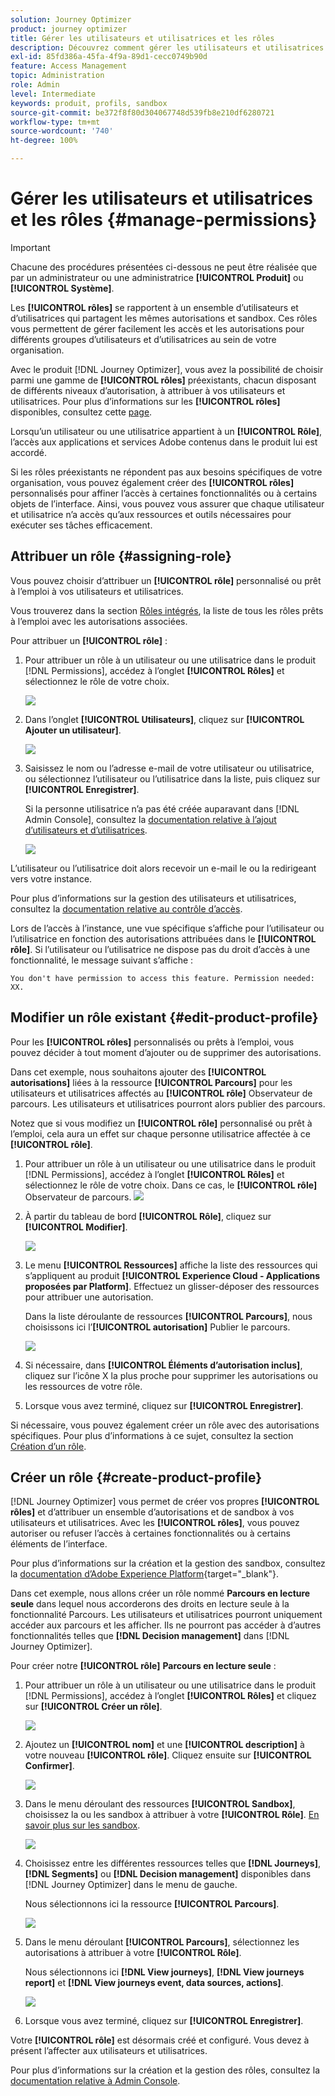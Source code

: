 ```yaml
---
solution: Journey Optimizer
product: journey optimizer
title: Gérer les utilisateurs et utilisatrices et les rôles
description: Découvrez comment gérer les utilisateurs et utilisatrices et les rôles.
exl-id: 85fd386a-45fa-4f9a-89d1-cecc0749b90d
feature: Access Management
topic: Administration
role: Admin
level: Intermediate
keywords: produit, profils, sandbox
source-git-commit: be372f8f80d304067748d539fb8e210df6280721
workflow-type: tm+mt
source-wordcount: '740'
ht-degree: 100%

---
```


# Gérer les utilisateurs et utilisatrices et les rôles {#manage-permissions}

>[!IMPORTANT]
>
> Chacune des procédures présentées ci-dessous ne peut être réalisée que par un administrateur ou une administratrice **[!UICONTROL Produit]** ou **[!UICONTROL Système]**.

Les **[!UICONTROL rôles]** se rapportent à un ensemble d’utilisateurs et d’utilisatrices qui partagent les mêmes autorisations et sandbox. Ces rôles vous permettent de gérer facilement les accès et les autorisations pour différents groupes d’utilisateurs et d’utilisatrices au sein de votre organisation.

Avec le produit [!DNL Journey Optimizer], vous avez la possibilité de choisir parmi une gamme de **[!UICONTROL rôles]** préexistants, chacun disposant de différents niveaux d’autorisation, à attribuer à vos utilisateurs et utilisatrices. Pour plus d’informations sur les **[!UICONTROL rôles]** disponibles, consultez cette [page](ootb-product-profiles.md).

Lorsqu’un utilisateur ou une utilisatrice appartient à un **[!UICONTROL Rôle]**, l’accès aux applications et services Adobe contenus dans le produit lui est accordé.

Si les rôles préexistants ne répondent pas aux besoins spécifiques de votre organisation, vous pouvez également créer des **[!UICONTROL rôles]** personnalisés pour affiner l’accès à certaines fonctionnalités ou à certains objets de l’interface. Ainsi, vous pouvez vous assurer que chaque utilisateur et utilisatrice n’a accès qu’aux ressources et outils nécessaires pour exécuter ses tâches efficacement.

## Attribuer un rôle {#assigning-role}

Vous pouvez choisir d’attribuer un **[!UICONTROL rôle]** personnalisé ou prêt à l’emploi à vos utilisateurs et utilisatrices.

Vous trouverez dans la section [Rôles intégrés](ootb-product-profiles.md), la liste de tous les rôles prêts à l’emploi avec les autorisations associées.

Pour attribuer un **[!UICONTROL rôle]** :

1. Pour attribuer un rôle à un utilisateur ou une utilisatrice dans le produit [!DNL Permissions], accédez à l’onglet **[!UICONTROL Rôles]** et sélectionnez le rôle de votre choix.

   ![](assets/do-not-localize/access_control_2.png)

1. Dans l’onglet **[!UICONTROL Utilisateurs]**, cliquez sur **[!UICONTROL Ajouter un utilisateur]**.

   ![](assets/do-not-localize/access_control_3.png)

1. Saisissez le nom ou l’adresse e-mail de votre utilisateur ou utilisatrice, ou sélectionnez l’utilisateur ou l’utilisatrice dans la liste, puis cliquez sur **[!UICONTROL Enregistrer]**.

   Si la personne utilisatrice n’a pas été créée auparavant dans [!DNL Admin Console], consultez la [documentation relative à l’ajout d’utilisateurs et d’utilisatrices](https://experienceleague.adobe.com/docs/experience-platform/access-control/ui/users.html?lang=fr).

   ![](assets/do-not-localize/access_control_4.png)

L’utilisateur ou l’utilisatrice doit alors recevoir un e-mail le ou la redirigeant vers votre instance.

Pour plus d’informations sur la gestion des utilisateurs et utilisatrices, consultez la [documentation relative au contrôle d’accès](https://experienceleague.adobe.com/docs/experience-platform/access-control/home.html?lang=fr).

Lors de l’accès à l’instance, une vue spécifique s’affiche pour l’utilisateur ou l’utilisatrice en fonction des autorisations attribuées dans le **[!UICONTROL rôle]**. Si l’utilisateur ou l’utilisatrice ne dispose pas du droit d’accès à une fonctionnalité, le message suivant s’affiche :

`You don't have permission to access this feature. Permission needed: XX.`

## Modifier un rôle existant {#edit-product-profile}

Pour les **[!UICONTROL rôles]** personnalisés ou prêts à l’emploi, vous pouvez décider à tout moment d’ajouter ou de supprimer des autorisations.

Dans cet exemple, nous souhaitons ajouter des **[!UICONTROL autorisations]** liées à la ressource **[!UICONTROL Parcours]** pour les utilisateurs et utilisatrices affectés au **[!UICONTROL rôle]** Observateur de parcours. Les utilisateurs et utilisatrices pourront alors publier des parcours.

Notez que si vous modifiez un **[!UICONTROL rôle]** personnalisé ou prêt à l’emploi, cela aura un effet sur chaque personne utilisatrice affectée à ce **[!UICONTROL rôle]**.

1. Pour attribuer un rôle à un utilisateur ou une utilisatrice dans le produit [!DNL Permissions], accédez à l’onglet **[!UICONTROL Rôles]** et sélectionnez le rôle de votre choix. Dans ce cas, le **[!UICONTROL rôle]** Observateur de parcours.
   ![](assets/do-not-localize/access_control_5.png)

1. À partir du tableau de bord **[!UICONTROL Rôle]**, cliquez sur **[!UICONTROL Modifier]**.

   ![](assets/do-not-localize/access_control_6.png)

1. Le menu **[!UICONTROL Ressources]** affiche la liste des ressources qui s’appliquent au produit **[!UICONTROL Experience Cloud - Applications proposées par Platform]**. Effectuez un glisser-déposer des ressources pour attribuer une autorisation.

   Dans la liste déroulante de ressources **[!UICONTROL Parcours]**, nous choisissons ici l’**[!UICONTROL autorisation]** Publier le parcours.

   ![](assets/do-not-localize/access_control_14.png)

1. Si nécessaire, dans **[!UICONTROL Éléments d’autorisation inclus]**, cliquez sur l’icône X la plus proche pour supprimer les autorisations ou les ressources de votre rôle.

1. Lorsque vous avez terminé, cliquez sur **[!UICONTROL Enregistrer]**.

Si nécessaire, vous pouvez également créer un rôle avec des autorisations spécifiques. Pour plus d’informations à ce sujet, consultez la section [Création d’un rôle](#create-product-profile).

## Créer un rôle {#create-product-profile}

[!DNL Journey Optimizer] vous permet de créer vos propres **[!UICONTROL rôles]** et d’attribuer un ensemble d’autorisations et de sandbox à vos utilisateurs et utilisatrices. Avec les **[!UICONTROL rôles]**, vous pouvez autoriser ou refuser l’accès à certaines fonctionnalités ou à certains éléments de l’interface.

Pour plus d’informations sur la création et la gestion des sandbox, consultez la [documentation d’Adobe Experience Platform](https://experienceleague.adobe.com/docs/experience-platform/sandbox/ui/user-guide.html?lang=fr){target="_blank"}.

Dans cet exemple, nous allons créer un rôle nommé **Parcours en lecture seule** dans lequel nous accorderons des droits en lecture seule à la fonctionnalité Parcours. Les utilisateurs et utilisatrices pourront uniquement accéder aux parcours et les afficher. Ils ne pourront pas accéder à dʼautres fonctionnalités telles que **[!DNL  Decision management]** dans [!DNL Journey Optimizer].

Pour créer notre **[!UICONTROL rôle]** **Parcours en lecture seule** :

1. Pour attribuer un rôle à un utilisateur ou une utilisatrice dans le produit [!DNL Permissions], accédez à l’onglet **[!UICONTROL Rôles]** et cliquez sur **[!UICONTROL Créer un rôle]**.

   ![](assets/do-not-localize/access_control_9.png)

1. Ajoutez un **[!UICONTROL nom]** et une **[!UICONTROL description]** à votre nouveau **[!UICONTROL rôle]**. Cliquez ensuite sur **[!UICONTROL Confirmer]**.

   ![](assets/do-not-localize/access_control_10.png)

1. Dans le menu déroulant des ressources **[!UICONTROL Sandbox]**, choisissez la ou les sandbox à attribuer à votre **[!UICONTROL Rôle]**. [En savoir plus sur les sandbox](sandboxes.md).

   ![](assets/do-not-localize/access_control_13.png)

1. Choisissez entre les différentes ressources telles que **[!DNL Journeys]**, **[!DNL Segments]** ou **[!DNL Decision management]** disponibles dans [!DNL Journey Optimizer] dans le menu de gauche.

   Nous sélectionnons ici la ressource **[!UICONTROL Parcours]**.

   ![](assets/do-not-localize/access_control_11.png)

1. Dans le menu déroulant **[!UICONTROL Parcours]**, sélectionnez les autorisations à attribuer à votre **[!UICONTROL Rôle]**.

   Nous sélectionnons ici **[!DNL View journeys]**, **[!DNL View journeys report]** et **[!DNL View journeys event, data sources, actions]**.

   ![](assets/do-not-localize/access_control_12.png)

1. Lorsque vous avez terminé, cliquez sur **[!UICONTROL Enregistrer]**.

Votre **[!UICONTROL rôle]** est désormais créé et configuré. Vous devez à présent l’affecter aux utilisateurs et utilisatrices.

Pour plus d’informations sur la création et la gestion des rôles, consultez la [documentation relative à Admin Console](https://experienceleague.adobe.com/docs/experience-platform/access-control/abac/permissions-ui/roles.html?lang=fr).
